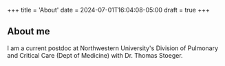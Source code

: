 +++
title = 'About'
date = 2024-07-01T16:04:08-05:00
draft = true
+++

## About me

I am a current postdoc at Northwestern University's 
Division of Pulmonary and Critical Care (Dept of Medicine)
with Dr. Thomas Stoeger.


